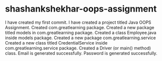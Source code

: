 # shashankshekhar-oops-assignment
I have created my first commit.
I have created a project titled Java OOPS Assignment.
Created com.greatlearning package.
Created a new package titled models in com.greatlearning package.
Created a class Employee.java inside  models package.
Created a new package com.greatlearning.service 
Created a new class titled CredentialService inside com.greatlearning.service package.
Created a Driver (or main() method) class. 
Email is generated successfully.
Password is generated successfully.
